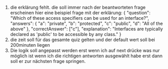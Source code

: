 1. die erklärung fehlt. die soll immer nach der beantworteten frage erscheinen 
hier eine beispiel frage mit der erklärung:   {
    "question": "Which of these access specifiers can be used for an interface?",
    "answers": {
      "a": "private",
      "b": "protected",
      "c": "public",
      "d": "All of the above"
    },
    "correctAnswer": ["c"],
    "explanation": "Interfaces are typically declared as 'public' to be accessible by any class."
  }
2. die zeit soll für das gesamte quiz gelten und der default wert soll bei 200minuten liegen
3. Die logik soll angepasst werden erst wenn ich auf next drücke was nur möglich ist wenn ich die richtigen antworten ausgewählt habe erst dann soll er zur nächsten frage springen. 